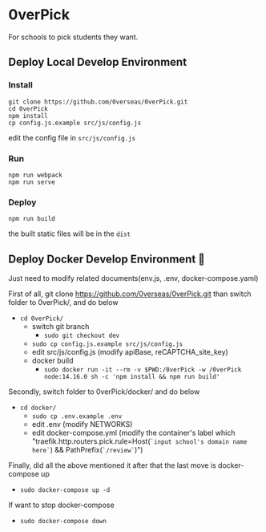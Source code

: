# 0verPick
For schools to pick students they want.

## Deploy Local Develop Environment
### Install
```
git clone https://github.com/0verseas/0verPick.git
cd 0verPick
npm install
cp config.js.example src/js/config.js
```
edit the config file in `src/js/config.js`

### Run
```
npm run webpack
npm run serve
```

### Deploy
```
npm run build
```
the built static files will be in the `dist`

## Deploy Docker Develop Environment 🐳
Just need to modify related documents(env.js, .env, docker-compose.yaml)

First of all, git clone https://github.com/0verseas/0verPick.git than switch folder to 0verPick/, and do below
  - ``cd 0verPick/``
    - switch git branch
      - ``sudo git checkout dev``
    - ``sudo cp config.js.example src/js/config.js``
    - edit src/js/config.js (modify apiBase, reCAPTCHA_site_key)
    - docker build
      - ``sudo docker run -it --rm -v $PWD:/0verPick -w /0verPick node:14.16.0 sh -c 'npm install && npm run build'``

Secondly, switch folder to 0verPick/docker/ and do below
- ``cd docker/``
  - ``sudo cp .env.example .env``
  - edit .env (modify NETWORKS)
  - edit docker-compose.yml (modify the container's label which "traefik.http.routers.pick.rule=Host(`` `input school's domain name here` ``) && PathPrefix(`` `/review` ``)")

Finally, did all the above mentioned it after that the last move is docker-compose up
- ``sudo docker-compose up -d``

If want to stop docker-compose
- ``sudo docker-compose down``
